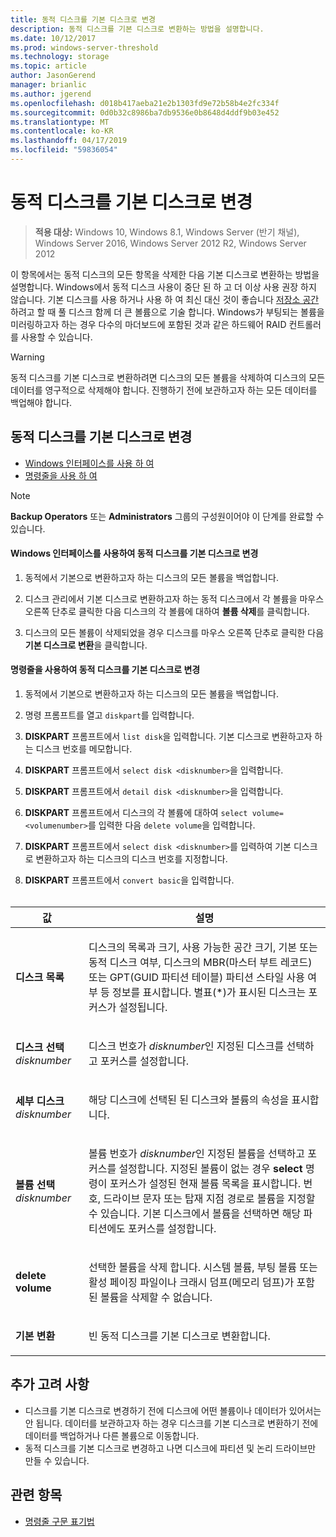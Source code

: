 ```yaml
---
title: 동적 디스크를 기본 디스크로 변경
description: 동적 디스크를 기본 디스크로 변환하는 방법을 설명합니다.
ms.date: 10/12/2017
ms.prod: windows-server-threshold
ms.technology: storage
ms.topic: article
author: JasonGerend
manager: brianlic
ms.author: jgerend
ms.openlocfilehash: d018b417aeba21e2b1303fd9e72b58b4e2fc334f
ms.sourcegitcommit: 0d0b32c8986ba7db9536e0b8648d4ddf9b03e452
ms.translationtype: MT
ms.contentlocale: ko-KR
ms.lasthandoff: 04/17/2019
ms.locfileid: "59836054"
---
```

# <a name="change-a-dynamic-disk-back-to-a-basic-disk"></a>동적 디스크를 기본 디스크로 변경

> **적용 대상:** Windows 10, Windows 8.1, Windows Server (반기 채널), Windows Server 2016, Windows Server 2012 R2, Windows Server 2012

이 항목에서는 동적 디스크의 모든 항목을 삭제한 다음 기본 디스크로 변환하는 방법을 설명합니다. Windows에서 동적 디스크 사용이 중단 된 하 고 더 이상 사용 권장 하지 않습니다. 기본 디스크를 사용 하거나 사용 하 여 최신 대신 것이 좋습니다 [저장소 공간](https://support.microsoft.com/help/12438/windows-10-storage-spaces) 하려고 할 때 풀 디스크 함께 더 큰 볼륨으로 기술 합니다. Windows가 부팅되는 볼륨을 미러링하고자 하는 경우 다수의 마더보드에 포함된 것과 같은 하드웨어 RAID 컨트롤러를 사용할 수 있습니다.

> [!WARNING]
> 동적 디스크를 기본 디스크로 변환하려면 디스크의 모든 볼륨을 삭제하여 디스크의 모든 데이터를 영구적으로 삭제해야 합니다. 진행하기 전에 보관하고자 하는 모든 데이터를 백업해야 합니다.

## <a name="changing-a-dynamic-disk-back-to-a-basic-disk"></a>동적 디스크를 기본 디스크로 변경

-   [Windows 인터페이스를 사용 하 여](#BKMK_WINUI)
-   [명령줄을 사용 하 여](#BKMK_CMD)

> [!NOTE]
> **Backup Operators** 또는 **Administrators** 그룹의 구성원이어야 이 단계를 완료할 수 있습니다.

<a href="" id="BKMK_WINUI"></a>
#### <a name="to-change-a-dynamic-disk-back-to-a-basic-disk-using-the-windows-interface"></a>Windows 인터페이스를 사용하여 동적 디스크를 기본 디스크로 변경
1.  동적에서 기본으로 변환하고자 하는 디스크의 모든 볼륨을 백업합니다.

2.  디스크 관리에서 기본 디스크로 변환하고자 하는 동적 디스크에서 각 볼륨을 마우스 오른쪽 단추로 클릭한 다음 디스크의 각 볼륨에 대하여 **볼륨 삭제**를 클릭합니다.

3.  디스크의 모든 볼륨이 삭제되었을 경우 디스크를 마우스 오른쪽 단추로 클릭한 다음 **기본 디스크로 변환**을 클릭합니다.


<a href="" id="BKMK_CMD"></a>
#### <a name="to-change-a-dynamic-disk-back-to-a-basic-disk-using-a-command-line"></a>명령줄을 사용하여 동적 디스크를 기본 디스크로 변경

1.  동적에서 기본으로 변환하고자 하는 디스크의 모든 볼륨을 백업합니다.

2.  명령 프롬프트를 열고 `diskpart`를 입력합니다.

3.  **DISKPART** 프롬프트에서 `list disk`을 입력합니다. 기본 디스크로 변환하고자 하는 디스크 번호를 메모합니다.

4.  **DISKPART** 프롬프트에서 `select disk <disknumber>`을 입력합니다.

5.  **DISKPART** 프롬프트에서 `detail disk <disknumber>`을 입력합니다.

6.  **DISKPART** 프롬프트에서 디스크의 각 볼륨에 대하여 `select volume= <volumenumber>`를 입력한 다음 `delete volume`을 입력합니다.

7.  **DISKPART** 프롬프트에서 `select disk <disknumber>`를 입력하여 기본 디스크로 변환하고자 하는 디스크의 디스크 번호를 지정합니다.

8.  **DISKPART** 프롬프트에서 `convert basic`을 입력합니다.
 
<br /> <br />

| 값  | 설명 |
| --- |---|
| <p>**디스크 목록**</p>                         | <p>디스크의 목록과 크기, 사용 가능한 공간 크기, 기본 또는 동적 디스크 여부, 디스크의 MBR(마스터 부트 레코드) 또는 GPT(GUID 파티션 테이블) 파티션 스타일 사용 여부 등 정보를 표시합니다. 별표(*)가 표시된 디스크는 포커스가 설정됩니다.</p> |
| <p>**디스크 선택** <em>disknumber</em></p>   | <p>디스크 번호가 <em>disknumber</em>인 지정된 디스크를 선택하고 포커스를 설정합니다.</p>  |
| <p>**세부 디스크** <em>disknumber</em></p>   | <p>해당 디스크에 선택된 된 디스크와 볼륨의 속성을 표시합니다.</p>  |
| <p>**볼륨 선택** <em>disknumber</em></p> | <p>볼륨 번호가 <em>disknumber</em>인 지정된 볼륨을 선택하고 포커스를 설정합니다. 지정된 볼륨이 없는 경우 **select** 명령이 포커스가 설정된 현재 볼륨 목록을 표시합니다. 번호, 드라이브 문자 또는 탑재 지점 경로로 볼륨을 지정할 수 있습니다. 기본 디스크에서 볼륨을 선택하면 해당 파티션에도 포커스를 설정합니다.</p> |
| <p>**delete volume**</p>                     | <p>선택한 볼륨을 삭제 합니다. 시스템 볼륨, 부팅 볼륨 또는 활성 페이징 파일이나 크래시 덤프(메모리 덤프)가 포함된 볼륨을 삭제할 수 없습니다.</p> |
| <p>**기본 변환**</p> | <p>빈 동적 디스크를 기본 디스크로 변환합니다.</p>  |

## <a name="additional-considerations"></a>추가 고려 사항

-   디스크를 기본 디스크로 변경하기 전에 디스크에 어떤 볼륨이나 데이터가 있어서는 안 됩니다. 데이터를 보관하고자 하는 경우 디스크를 기본 디스크로 변환하기 전에 데이터를 백업하거나 다른 볼륨으로 이동합니다.
-   동적 디스크를 기본 디스크로 변경하고 나면 디스크에 파티션 및 논리 드라이브만 만들 수 있습니다.

## <a name="see-also"></a>관련 항목

-   [명령줄 구문 표기법](https://technet.microsoft.com/library/cc742449(v=ws.11).aspx)


